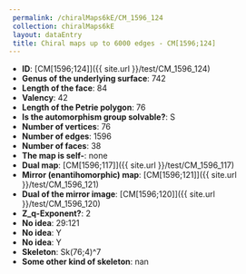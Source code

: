 ```yaml
--- 
 permalink: /chiralMaps6kE/CM_1596_124 
 collection: chiralMaps6kE
 layout: dataEntry
 title: Chiral maps up to 6000 edges - CM[1596;124]
---
```


- **ID**: [CM[1596;124]]({{ site.url }}/test/CM_1596_124)
- **Genus of the underlying surface**: 742
- **Length of the face**: 84
- **Valency**: 42
- **Length of the Petrie polygon**: 76
- **Is the automorphism group solvable?**: S
- **Number of vertices**: 76
- **Number of edges**: 1596
- **Number of faces**: 38
- **The map is self-**: none
- **Dual map**: [CM[1596;117]]({{ site.url }}/test/CM_1596_117)
- **Mirror (enantihomorphic) map**: [CM[1596;121]]({{ site.url }}/test/CM_1596_121)
- **Dual of the mirror image**: [CM[1596;120]]({{ site.url }}/test/CM_1596_120)
- **Z_q-Exponent?**: 2
- **No idea**:  29:121
- **No idea**: Y
- **No idea**: Y
- **Skeleton**: Sk(76;4)^7
- **Some other kind of skeleton**: nan
